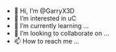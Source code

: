 - 👋 Hi, I’m @GarryX3D
- 👀 I’m interested in uC
- 🌱 I’m currently learning ...
- 💞️ I’m looking to collaborate on ...
- 📫 How to reach me ...

<!---
GarryX3D/GarryX3D is a ✨ special ✨ repository because its `README.md` (this file) appears on your GitHub profile.
You can click the Preview link to take a look at your changes.
--->
